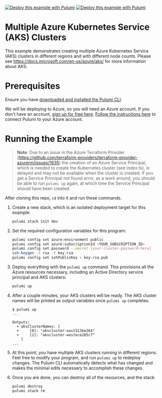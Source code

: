 [![Deploy this example with Pulumi](https://get.pulumi.com/new/button.svg)](https://app.pulumi.com/new?template=https://github.com/pulumi/examples/blob/master/classic-azure-py-aks-multicluster/README.md#gh-light-mode-only)
[![Deploy this example with Pulumi](https://get.pulumi.com/new/button-light.svg)](https://app.pulumi.com/new?template=https://github.com/pulumi/examples/blob/master/classic-azure-py-aks-multicluster/README.md#gh-dark-mode-only)

# Multiple Azure Kubernetes Service (AKS) Clusters

This example demonstrates creating multiple Azure Kubernetes Service (AKS) clusters in different regions and with
different node counts. Please see <https://docs.microsoft.com/en-us/azure/aks/> for more information about AKS.

# Prerequisites

Ensure you have [downloaded and installed the Pulumi CLI](https://www.pulumi.com/docs/get-started/install/).

We will be deploying to Azure, so you will need an Azure account. If you don't have an account,
[sign up for free here](https://azure.microsoft.com/en-us/free/).
[Follow the instructions here](https://www.pulumi.com/docs/intro/cloud-providers/azure/setup/) to connect Pulumi to your Azure account.

# Running the Example

> **Note**: Due to an issue in the Azure Terraform Provider (<https://github.com/terraform-providers/terraform-provider-azurerm/issues/1635>) the
> creation of an Azure Service Principal, which is needed to create the Kubernetes cluster (see index.ts), is delayed and may not
> be available when the cluster is created.  If you get a Service Principal not found error, as a work around, you should be able to run `pulumi up`
> again, at which time the Service Principal should have been created.

After cloning this repo, `cd` into it and run these commands.

1. Create a new stack, which is an isolated deployment target for this example:

    ```bash
    pulumi stack init dev
    ```

1. Set the required configuration variables for this program:

    ```bash
    pulumi config set azure:environment public
    pulumi config set azure:subscriptionId <YOUR_SUBSCRIPTION_ID>
    pulumi config set password --secret [your-cluster-password-here]
    ssh-keygen -t rsa -f key.rsa
    pulumi config set sshPublicKey < key.rsa.pub
    ```

1. Deploy everything with the `pulumi up` command. This provisions all the Azure resources necessary, including
   an Active Directory service principal and AKS clusters:

    ```bash
    pulumi up
    ```

1. After a couple minutes, your AKS clusters will be ready. The AKS cluster names will be printed as output variables
   once `pulumi up` completes.

    ```console
    $ pulumi up
    ...

    Outputs:
      + aksClusterNames: [
      +     [0]: "akscluster-east513be264"
      +     [1]: "akscluster-westece285c7"
        ]
    ...
    ```

1. At this point, you have multiple AKS clusters running in different regions. Feel free to modify your program, and
   run `pulumi up` to redeploy changes. The Pulumi CLI automatically detects what has changed and makes the minimal
   edits necessary to accomplish these changes.

1. Once you are done, you can destroy all of the resources, and the stack:

    ```bash
    pulumi destroy
    pulumi stack rm
    ```
